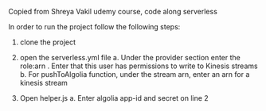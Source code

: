 Copied from Shreya Vakil udemy course, code along serverless

In order to run the project follow the following steps:

1. clone the project
2. open the serverless.yml file
    a. Under the provider section enter the role:arn . Enter that this user has permissions to write to Kinesis streams
    b. For pushToAlgolia function, under the stream arn, enter an arn for a kinesis stream

3. Open helper.js
   a. Enter algolia app-id and secret on line 2
